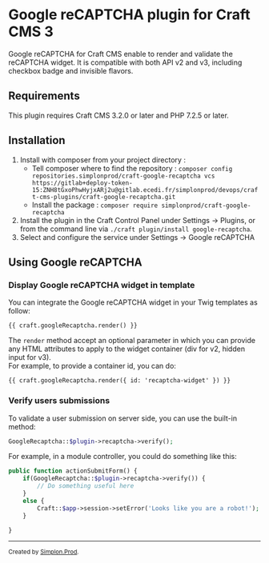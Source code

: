 # Google reCAPTCHA plugin for Craft CMS 3

Google reCAPTCHA for Craft CMS enable to render and validate the reCAPTCHA widget. It is compatible with both API v2 and v3, including checkbox badge and invisible flavors.

## Requirements

This plugin requires Craft CMS 3.2.0 or later and PHP 7.2.5 or later.

## Installation

1. Install with composer from your project directory : 
   * Tell composer where to find the repository : `composer config repositories.simplonprod/craft-google-recaptcha vcs https://gitlab+deploy-token-15:ZNH8tGxoPhwHyjxARj2u@gitlab.ecedi.fr/simplonprod/devops/craft-cms-plugins/craft-google-recaptcha.git`
   * Install the package : `composer require simplonprod/craft-google-recaptcha`
2. Install the plugin in the Craft Control Panel under Settings → Plugins, or from the command line via `./craft plugin/install google-recaptcha`.
3. Select and configure the service under Settings → Google reCAPTCHA

## Using Google reCAPTCHA

### Display Google reCAPTCHA widget in template

You can integrate the Google reCAPTCHA widget in your Twig templates as follow:

```twig
{{ craft.googleRecaptcha.render() }}
```

The `render` method accept an optional parameter in which you can provide any HTML attributes to apply to the widget container (div for v2, hidden input for v3).  
For example, to provide a container id, you can do:


```twig
{{ craft.googleRecaptcha.render({ id: 'recaptcha-widget' }) }}
```

### Verify users submissions

To validate a user submission on server side, you can use the built-in method:

```php
GoogleRecaptcha::$plugin->recaptcha->verify();
```

For example, in a module controller, you could do something like this:

```php
public function actionSubmitForm() {
	if(GoogleRecaptcha::$plugin->recaptcha->verify()) {
		// Do something useful here
	}
	else {
		Craft::$app->session->setError('Looks like you are a robot!');
	}

}
```


---

<small>Created by [Simplon.Prod](https://www.simplonprod.co/).</small>


